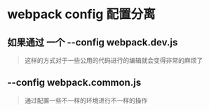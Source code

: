 # webpack config 配置分离

## 如果通过 一个 --config  webpack.dev.js
> 这样的方式对于一些公用的代码进行的编辑就会变得非常的麻烦了

## --config webpack.common.js
> 通过配置一些不一样的环境进行不一样的操作